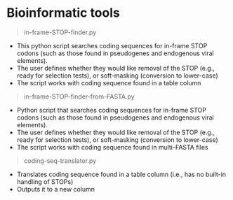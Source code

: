 # Bioinformatic tools

> in-frame-STOP-finder.py

- This python script searches coding sequences for in-frame STOP codons (such as those found in pseudogenes and endogenous viral elements).
- The user defines whether they would like removal of the STOP (e.g., ready for selection tests), or soft-masking (conversion to lower-case)
- The script works with coding sequence found in a table column

>in-frame-STOP-finder-from-FASTA.py

- Python script that searches coding sequences for in-frame STOP codons (such as those found in pseudogenes and endogenous viral elements).
- The user defines whether they would like removal of the STOP (e.g., ready for selection tests), or soft-masking (conversion to lower-case)
- The script works with coding sequence found in multi-FASTA files

>coding-seq-translator.py

- Translates coding sequence found in a table column (i.e., has no built-in handling of STOPs)
- Outputs it to a new column
